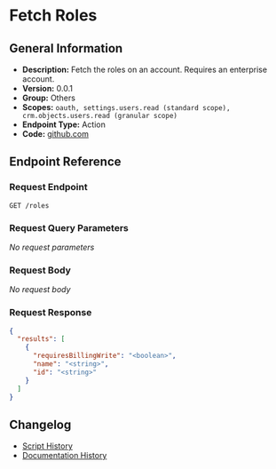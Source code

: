 # Fetch Roles

## General Information

- **Description:** Fetch the roles on an account. Requires an enterprise account.
- **Version:** 0.0.1
- **Group:** Others
- **Scopes:** `oauth, settings.users.read (standard scope), crm.objects.users.read (granular scope)`
- **Endpoint Type:** Action
- **Code:** [github.com](https://github.com/NangoHQ/integration-templates/tree/main/integrations/hubspot/actions/fetch-roles.ts)


## Endpoint Reference

### Request Endpoint

`GET /roles`

### Request Query Parameters

_No request parameters_

### Request Body

_No request body_

### Request Response

```json
{
  "results": [
    {
      "requiresBillingWrite": "<boolean>",
      "name": "<string>",
      "id": "<string>"
    }
  ]
}
```

## Changelog

- [Script History](https://github.com/NangoHQ/integration-templates/commits/main/integrations/hubspot/actions/fetch-roles.ts)
- [Documentation History](https://github.com/NangoHQ/integration-templates/commits/main/integrations/hubspot/actions/fetch-roles.md)

<!-- END  GENERATED CONTENT -->

